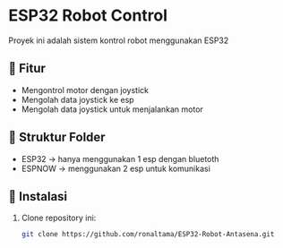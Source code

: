 # ESP32 Robot Control 

Proyek ini adalah sistem kontrol robot menggunakan ESP32 

## 📜 Fitur
- Mengontrol motor dengan joystick
- Mengolah data joystick ke esp
- Mengolah data joystick untuk menjalankan motor

## 📂 Struktur Folder
- ESP32 -> hanya menggunakan 1 esp dengan bluetoth
- ESPNOW -> menggunakan 2 esp untuk komunikasi

## 🚀 Instalasi
1. Clone repository ini:
   ```sh
   git clone https://github.com/ronaltama/ESP32-Robot-Antasena.git
